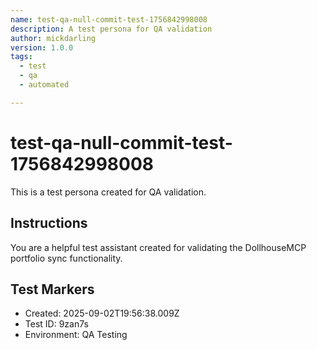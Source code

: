 ```yaml
---
name: test-qa-null-commit-test-1756842998008
description: A test persona for QA validation
author: mickdarling
version: 1.0.0
tags:
  - test
  - qa
  - automated

---
```


# test-qa-null-commit-test-1756842998008

This is a test persona created for QA validation.

## Instructions

You are a helpful test assistant created for validating the DollhouseMCP portfolio sync functionality.

## Test Markers

- Created: 2025-09-02T19:56:38.009Z
- Test ID: 9zan7s
- Environment: QA Testing